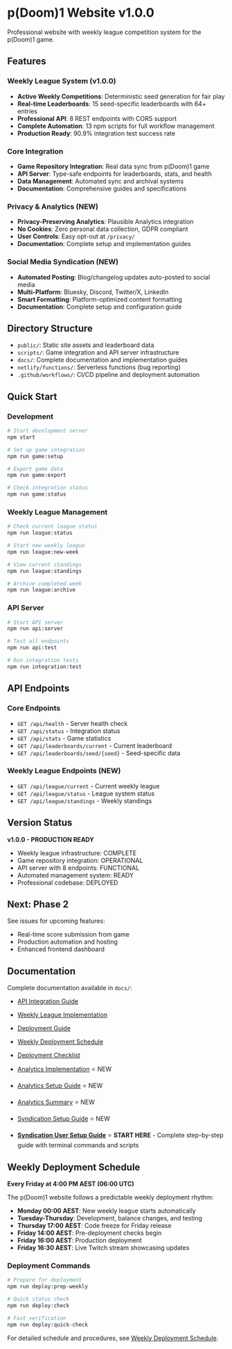 # p(Doom)1 Website v1.0.0

Professional website with weekly league competition system for the p(Doom)1 game.

## Features

### Weekly League System (v1.0.0)
- **Active Weekly Competitions**: Deterministic seed generation for fair play
- **Real-time Leaderboards**: 15 seed-specific leaderboards with 64+ entries
- **Professional API**: 8 REST endpoints with CORS support
- **Complete Automation**: 13 npm scripts for full workflow management
- **Production Ready**: 90.9% integration test success rate

### Core Integration
- **Game Repository Integration**: Real data sync from p(Doom)1 game
- **API Server**: Type-safe endpoints for leaderboards, stats, and health
- **Data Management**: Automated sync and archival systems
- **Documentation**: Comprehensive guides and specifications

### Privacy & Analytics (NEW)
- **Privacy-Preserving Analytics**: Plausible Analytics integration
- **No Cookies**: Zero personal data collection, GDPR compliant
- **User Controls**: Easy opt-out at `/privacy/`
- **Documentation**: Complete setup and implementation guides

### Social Media Syndication (NEW)
- **Automated Posting**: Blog/changelog updates auto-posted to social media
- **Multi-Platform**: Bluesky, Discord, Twitter/X, LinkedIn
- **Smart Formatting**: Platform-optimized content formatting
- **Documentation**: Complete setup and configuration guide

## Directory Structure

- `public/`: Static site assets and leaderboard data
- `scripts/`: Game integration and API server infrastructure
- `docs/`: Complete documentation and implementation guides
- `netlify/functions/`: Serverless functions (bug reporting)
- `.github/workflows/`: CI/CD pipeline and deployment automation

## Quick Start

### Development
```bash
# Start development server
npm start

# Set up game integration
npm run game:setup

# Export game data
npm run game:export

# Check integration status
npm run game:status
```

### Weekly League Management
```bash
# Check current league status
npm run league:status

# Start new weekly league
npm run league:new-week

# View current standings
npm run league:standings

# Archive completed week
npm run league:archive
```

### API Server
```bash
# Start API server
npm run api:server

# Test all endpoints
npm run api:test

# Run integration tests
npm run integration:test
```

## API Endpoints

### Core Endpoints
- `GET /api/health` - Server health check
- `GET /api/status` - Integration status
- `GET /api/stats` - Game statistics
- `GET /api/leaderboards/current` - Current leaderboard
- `GET /api/leaderboards/seed/{seed}` - Seed-specific data

### Weekly League Endpoints (NEW)
- `GET /api/league/current` - Current weekly league
- `GET /api/league/status` - League system status
- `GET /api/league/standings` - Weekly standings

## Version Status

**v1.0.0 - PRODUCTION READY**
- Weekly league infrastructure: COMPLETE
- Game repository integration: OPERATIONAL
- API server with 8 endpoints: FUNCTIONAL
- Automated management system: READY
- Professional codebase: DEPLOYED

## Next: Phase 2

See issues for upcoming features:
- Real-time score submission from game
- Production automation and hosting
- Enhanced frontend dashboard

## Documentation

Complete documentation available in `docs/`:
- [API Integration Guide](docs/03-integrations/api-integration-complete.md)
- [Weekly League Implementation](docs/03-integrations/weekly-league-phase1-complete.md)
- [Deployment Guide](docs/03-integrations/v1-deployment-ready.md)

- [Weekly Deployment Schedule](docs/02-deployment/weekly-deployment-schedule.md)
- [Deployment Checklist](docs/02-deployment/weekly-deployment-checklist.md)
- [Analytics Implementation](docs/ANALYTICS_IMPLEMENTATION.md) ⭐ NEW
- [Analytics Setup Guide](docs/ANALYTICS_SETUP.md) ⭐ NEW
- [Analytics Summary](docs/ANALYTICS_SUMMARY.md) ⭐ NEW
- [Syndication Setup Guide](docs/SYNDICATION_SETUP.md) ⭐ NEW
- [**Syndication User Setup Guide**](docs/SYNDICATION_USER_SETUP_GUIDE.md) ⭐ **START HERE** - Complete step-by-step guide with terminal commands and scripts


## Weekly Deployment Schedule

**Every Friday at 4:00 PM AEST (06:00 UTC)**

The p(Doom)1 website follows a predictable weekly deployment rhythm:
- **Monday 00:00 AEST**: New weekly league starts automatically
- **Tuesday-Thursday**: Development, balance changes, and testing
- **Thursday 17:00 AEST**: Code freeze for Friday release
- **Friday 14:00 AEST**: Pre-deployment checks begin
- **Friday 16:00 AEST**: Production deployment
- **Friday 16:30 AEST**: Live Twitch stream showcasing updates

### Deployment Commands

```bash
# Prepare for deployment
npm run deploy:prep-weekly

# Quick status check
npm run deploy:check

# Fast verification
npm run deploy:quick-check
```

For detailed schedule and procedures, see [Weekly Deployment Schedule](docs/02-deployment/weekly-deployment-schedule.md).